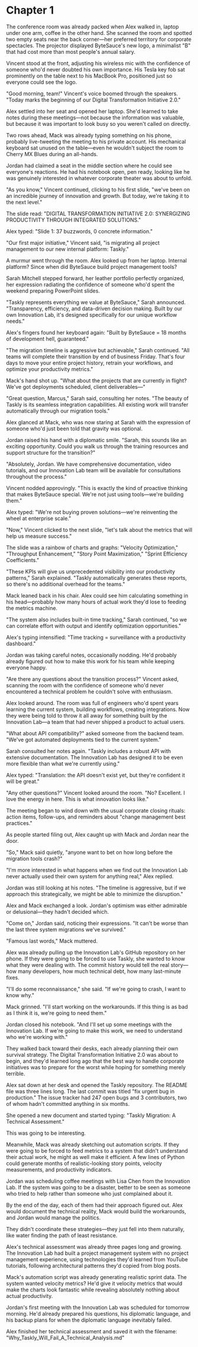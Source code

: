 # Chapter 1

The conference room was already packed when Alex walked in, laptop under one arm, coffee in the other hand. She scanned the room and spotted two empty seats near the back corner—her preferred territory for corporate spectacles. The projector displayed ByteSauce's new logo, a minimalist "B" that had cost more than most people's annual salary.

Vincent stood at the front, adjusting his wireless mic with the confidence of someone who'd never doubted his own importance. His Tesla key fob sat prominently on the table next to his MacBook Pro, positioned just so everyone could see the logo.

"Good morning, team!" Vincent's voice boomed through the speakers. "Today marks the beginning of our Digital Transformation Initiative 2.0."

Alex settled into her seat and opened her laptop. She'd learned to take notes during these meetings—not because the information was valuable, but because it was important to look busy so you weren't called on directly.

Two rows ahead, Mack was already typing something on his phone, probably live-tweeting the meeting to his private account. His mechanical keyboard sat unused on the table—even he wouldn't subject the room to Cherry MX Blues during an all-hands.

Jordan had claimed a seat in the middle section where he could see everyone's reactions. He had his notebook open, pen ready, looking like he was genuinely interested in whatever corporate theater was about to unfold.

"As you know," Vincent continued, clicking to his first slide, "we've been on an incredible journey of innovation and growth. But today, we're taking it to the next level."

The slide read: "DIGITAL TRANSFORMATION INITIATIVE 2.0: SYNERGIZING PRODUCTIVITY THROUGH INTEGRATED SOLUTIONS."

Alex typed: "Slide 1: 37 buzzwords, 0 concrete information."

"Our first major initiative," Vincent said, "is migrating all project management to our new internal platform: Taskly."

A murmur went through the room. Alex looked up from her laptop. Internal platform? Since when did ByteSauce build project management tools?

Sarah Mitchell stepped forward, her leather portfolio perfectly organized, her expression radiating the confidence of someone who'd spent the weekend preparing PowerPoint slides.

"Taskly represents everything we value at ByteSauce," Sarah announced. "Transparency, efficiency, and data-driven decision making. Built by our own Innovation Lab, it's designed specifically for our unique workflow needs."

Alex's fingers found her keyboard again: "Built by ByteSauce = 18 months of development hell, guaranteed."

"The migration timeline is aggressive but achievable," Sarah continued. "All teams will complete their transition by end of business Friday. That's four days to move your entire project history, retrain your workflows, and optimize your productivity metrics."

Mack's hand shot up. "What about the projects that are currently in flight? We've got deployments scheduled, client deliverables—"

"Great question, Marcus," Sarah said, consulting her notes. "The beauty of Taskly is its seamless integration capabilities. All existing work will transfer automatically through our migration tools."

Alex glanced at Mack, who was now staring at Sarah with the expression of someone who'd just been told that gravity was optional.

Jordan raised his hand with a diplomatic smile. "Sarah, this sounds like an exciting opportunity. Could you walk us through the training resources and support structure for the transition?"

"Absolutely, Jordan. We have comprehensive documentation, video tutorials, and our Innovation Lab team will be available for consultations throughout the process."

Vincent nodded approvingly. "This is exactly the kind of proactive thinking that makes ByteSauce special. We're not just using tools—we're building them."

Alex typed: "We're not buying proven solutions—we're reinventing the wheel at enterprise scale."

"Now," Vincent clicked to the next slide, "let's talk about the metrics that will help us measure success."

The slide was a rainbow of charts and graphs: "Velocity Optimization," "Throughput Enhancement," "Story Point Maximization," "Sprint Efficiency Coefficients."

"These KPIs will give us unprecedented visibility into our productivity patterns," Sarah explained. "Taskly automatically generates these reports, so there's no additional overhead for the teams."

Mack leaned back in his chair. Alex could see him calculating something in his head—probably how many hours of actual work they'd lose to feeding the metrics machine.

"The system also includes built-in time tracking," Sarah continued, "so we can correlate effort with output and identify optimization opportunities."

Alex's typing intensified: "Time tracking = surveillance with a productivity dashboard."

Jordan was taking careful notes, occasionally nodding. He'd probably already figured out how to make this work for his team while keeping everyone happy.

"Are there any questions about the transition process?" Vincent asked, scanning the room with the confidence of someone who'd never encountered a technical problem he couldn't solve with enthusiasm.

Alex looked around. The room was full of engineers who'd spent years learning the current system, building workflows, creating integrations. Now they were being told to throw it all away for something built by the Innovation Lab—a team that had never shipped a product to actual users.

"What about API compatibility?" asked someone from the backend team. "We've got automated deployments tied to the current system."

Sarah consulted her notes again. "Taskly includes a robust API with extensive documentation. The Innovation Lab has designed it to be even more flexible than what we're currently using."

Alex typed: "Translation: the API doesn't exist yet, but they're confident it will be great."

"Any other questions?" Vincent looked around the room. "No? Excellent. I love the energy in here. This is what innovation looks like."

The meeting began to wind down with the usual corporate closing rituals: action items, follow-ups, and reminders about "change management best practices."

As people started filing out, Alex caught up with Mack and Jordan near the door.

"So," Mack said quietly, "anyone want to bet on how long before the migration tools crash?"

"I'm more interested in what happens when we find out the Innovation Lab never actually used their own system for anything real," Alex replied.

Jordan was still looking at his notes. "The timeline is aggressive, but if we approach this strategically, we might be able to minimize the disruption."

Alex and Mack exchanged a look. Jordan's optimism was either admirable or delusional—they hadn't decided which.

"Come on," Jordan said, noticing their expressions. "It can't be worse than the last three system migrations we've survived."

"Famous last words," Mack muttered.

Alex was already pulling up the Innovation Lab's GitHub repository on her phone. If they were going to be forced to use Taskly, she wanted to know what they were dealing with. The commit history would tell the real story—how many developers, how much technical debt, how many last-minute fixes.

"I'll do some reconnaissance," she said. "If we're going to crash, I want to know why."

Mack grinned. "I'll start working on the workarounds. If this thing is as bad as I think it is, we're going to need them."

Jordan closed his notebook. "And I'll set up some meetings with the Innovation Lab. If we're going to make this work, we need to understand who we're working with."

They walked back toward their desks, each already planning their own survival strategy. The Digital Transformation Initiative 2.0 was about to begin, and they'd learned long ago that the best way to handle corporate initiatives was to prepare for the worst while hoping for something merely terrible.

Alex sat down at her desk and opened the Taskly repository. The README file was three lines long. The last commit was titled "fix urgent bug in production." The issue tracker had 247 open bugs and 3 contributors, two of whom hadn't committed anything in six months.

She opened a new document and started typing: "Taskly Migration: A Technical Assessment."

This was going to be interesting.

Meanwhile, Mack was already sketching out automation scripts. If they were going to be forced to feed metrics to a system that didn't understand their actual work, he might as well make it efficient. A few lines of Python could generate months of realistic-looking story points, velocity measurements, and productivity indicators.

Jordan was scheduling coffee meetings with Lisa Chen from the Innovation Lab. If the system was going to be a disaster, better to be seen as someone who tried to help rather than someone who just complained about it.

By the end of the day, each of them had their approach figured out. Alex would document the technical reality, Mack would build the workarounds, and Jordan would manage the politics.

They didn't coordinate these strategies—they just fell into them naturally, like water finding the path of least resistance.

Alex's technical assessment was already three pages long and growing. The Innovation Lab had built a project management system with no project management experience, using technologies they'd learned from YouTube tutorials, following architectural patterns they'd copied from blog posts.

Mack's automation script was already generating realistic sprint data. The system wanted velocity metrics? He'd give it velocity metrics that would make the charts look fantastic while revealing absolutely nothing about actual productivity.

Jordan's first meeting with the Innovation Lab was scheduled for tomorrow morning. He'd already prepared his questions, his diplomatic language, and his backup plans for when the diplomatic language inevitably failed.

Alex finished her technical assessment and saved it with the filename: "Why_Taskly_Will_Fail_A_Technical_Analysis.md"
